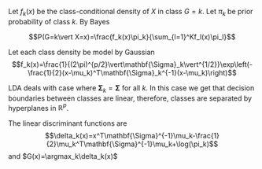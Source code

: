 Let $f_k(x)$ be the class-conditional density of $X$ in class $G=k$. Let $\pi_k$ be prior probability of class $k$. By Bayes

$$P(G=k\vert X=x)=\frac{f_k(x)\pi_k}{\sum_{l=1}^Kf_l(x)\pi_l}$$

Let each class density be model by Gaussian
$$f_k(x)=\frac{1}{(2\pi)^{p/2}\vert\mathbf{\Sigma}_k\vert^{1/2}}\exp\left(-\frac{1}{2}(x-\mu_k)^T\mathbf{\Sigma}_k^{-1}(x-\mu_k)\right)$$

LDA deals with case where $\mathbf{\Sigma}_k=\mathbf{\Sigma}$ for all $k$. In this case we get that decision boundaries between classes are linear, therefore, classes are separated by hyperplanes in $\mathbb{R}^p$. 

The linear discriminant functions are
$$\delta_k(x)=x^T\mathbf{\Sigma}^{-1}\mu_k-\frac{1}{2}\mu_k^T\mathbf{\Sigma}^{-1}\mu_k+\log(\pi_k)$$
and $G(x)=\argmax_k\delta_k(x)$